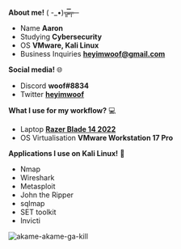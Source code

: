 **About me!** 
      ( -_•)╦̵̵̿╤─
     
- Name **Aaron**
- Studying **Cybersecurity**
- OS **VMware, Kali Linux**
- Business Inquiries **heyimwoof@gmail.com**                                                                

**Social media!** 🌐
- Discord **woof#8834**
- Twitter **[heyimwoof](https://twitter.com/heyimwoof)**

**What I use for my workflow?** 💻
- Laptop **[Razer Blade 14 2022](https://www.razer.com/au-en/gaming-laptops/razer-blade-14)**
- OS Virtualisation **VMware Workstation 17 Pro**

**Applications I use on Kali Linux!** 👾
- Nmap
- Wireshark
- Metasploit
- John the Ripper
- sqlmap
- SET toolkit
- Invicti

<img align="right">![akame-akame-ga-kill](https://user-images.githubusercontent.com/108382118/203888722-1db03d47-2f40-4a3a-a157-03b4706825fd.gif)<img align="right">

<!---
heyimwoof/heyimwoof is a ✨ special ✨ repository because its `README.md` (this file) appears on your GitHub profile.
You can click the Preview link to take a look at your changes.
--->
